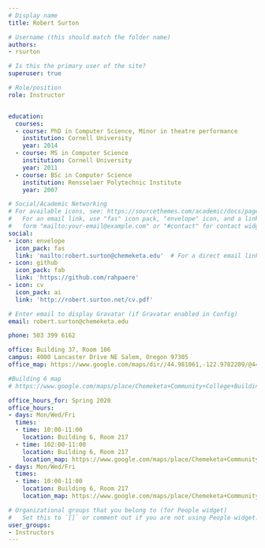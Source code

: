 ```yaml
---
# Display name
title: Robert Surton

# Username (this should match the folder name)
authors:
- rsurton

# Is this the primary user of the site?
superuser: true

# Role/position
role: Instructor


education:
  courses:
  - course: PhD in Computer Science, Minor in theatre performance
    institution: Cornell University
    year: 2014
  - course: MS in Computer Science
    institution: Cornell University
    year: 2011
  - course: BSc in Computer Science
    institution: Rensselaer Polytechnic Institute
    year: 2007

# Social/Academic Networking
# For available icons, see: https://sourcethemes.com/academic/docs/page-builder/#icons
#   For an email link, use "fas" icon pack, "envelope" icon, and a link in the
#   form "mailto:your-email@example.com" or "#contact" for contact widget.
social:
- icon: envelope
  icon_pack: fas
  link: 'mailto:robert.surton@chemeketa.edu'  # For a direct email link, use "mailto:test@example.org".
- icon: github
  icon_pack: fab
  link: 'https://github.com/rahpaere'
- icon: cv
  icon_pack: ai
  link: 'http://robert.surton.net/cv.pdf'

# Enter email to display Gravatar (if Gravatar enabled in Config)
email: robert.surton@chemeketa.edu

phone: 503 399 6162

office: Building 37, Room 106
campus: 4000 Lancaster Drive NE Salem, Oregon 97305
office_map: https://www.google.com/maps/dir//44.981061,-122.9782209/@44.9806098,-122.9782337,17.75z

#Building 6 map
# https://www.google.com/maps/place/Chemeketa+Community+College+Building+6/@44.978835,-122.9781507,17z/data=!3m1!4b1!4m5!3m4!1s0x54bffdd706570ca9:0xd48c455d1391ce2!8m2!3d44.978835!4d-122.9759567

office_hours_for: Spring 2020
office_hours:
- days: Mon/Wed/Fri
  times: 
  - time: 10:00-11:00
    location: Building 6, Room 217
  - time: 102:00-11:00
    location: Building 6, Room 217
    location_map: https://www.google.com/maps/place/Chemeketa+Community+College+Building+6/@44.978835,-122.9781507,17z/data=!3m1!4b1!4m5!3m4!1s0x54bffdd706570ca9:0xd48c455d1391ce2!8m2!3d44.978835!4d-122.9759567
- days: Mon/Wed/Fri
  times: 
  - time: 10:00-11:00
    location: Building 6, Room 217
    location_map: https://www.google.com/maps/place/Chemeketa+Community+College+Building+6/@44.978835,-122.9781507,17z/data=!3m1!4b1!4m5!3m4!1s0x54bffdd706570ca9:0xd48c455d1391ce2!8m2!3d44.978835!4d-122.9759567

# Organizational groups that you belong to (for People widget)
#   Set this to `[]` or comment out if you are not using People widget.
user_groups:
- Instructors
---
```

